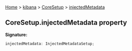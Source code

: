 [Home](./index) &gt; [kibana](./kibana.md) &gt; [CoreSetup](./kibana.coresetup.md) &gt; [injectedMetadata](./kibana.coresetup.injectedmetadata.md)

## CoreSetup.injectedMetadata property

<b>Signature:</b>

```typescript
injectedMetadata: InjectedMetadataSetup;
```
